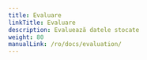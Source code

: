 ```yaml
---
title: Evaluare
linkTitle: Evaluare
description: Evaluează datele stocate
weight: 80
manualLink: /ro/docs/evaluation/
---
```

<script>
  window.location.href = "/ro/docs/evaluation/";
</script>
